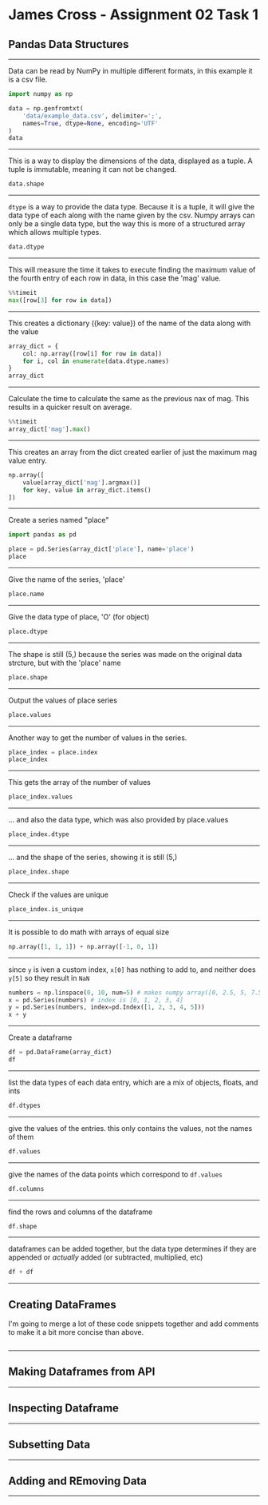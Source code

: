 # James Cross - Assignment 02 Task 1

## Pandas Data Structures

---
Data can be read by NumPy in multiple different formats, in this example it is a csv file.

```python
import numpy as np

data = np.genfromtxt(
    'data/example_data.csv', delimiter=';', 
    names=True, dtype=None, encoding='UTF'
)
data
```

---
This is a way to display the dimensions of the data, displayed as a tuple. A tuple is immutable, meaning it can not be changed.

```python
data.shape
```

---
`dtype` is a way to provide the data type. Because it is a tuple, it will give the data type of each along with the name given by the csv. Numpy arrays can only be a single data type, but the way this is more of a structured array which allows multiple types.

```python
data.dtype
```

---
This will measure the time it takes to execute finding the maximum value of the fourth entry of each row in data, in this case the 'mag' value.

```python
%%timeit
max([row[3] for row in data])
```

---

This creates a dictionary ({key: value}) of the name of the data along with the value

```python
array_dict = {
    col: np.array([row[i] for row in data])
    for i, col in enumerate(data.dtype.names)
}
array_dict
```

---

Calculate the time to calculate the same as the previous nax of mag. This results in a quicker result on average.

```python
%%timeit
array_dict['mag'].max()
```

---

This creates an array from the dict created earlier of just the maximum mag value entry.

```python
np.array([
    value[array_dict['mag'].argmax()] 
    for key, value in array_dict.items()
])
```

---

Create a series named "place"

```python
import pandas as pd

place = pd.Series(array_dict['place'], name='place')
place
```

---

Give the name of the series, 'place'

```python
place.name
```

---

Give the data type of place, 'O' (for object)

```python
place.dtype
```

---

The shape is still (5,) because the series was made on the original data strcture, but with the 'place' name

```python
place.shape
```

---

Output the values of place series

```python
place.values
```

---

Another way to get the number of values in the series.

```python
place_index = place.index
place_index
```

---

This gets the array of the number of values

```python
place_index.values
```

---

... and also the data type, which was also provided by place.values

```python
place_index.dtype
```

---

... and the shape of the series, showing it is still (5,)

```python
place_index.shape
```

---

Check if the values are unique

```python
place_index.is_unique
```

---

It is possible to do math with arrays of equal size

```python
np.array([1, 1, 1]) + np.array([-1, 0, 1])
```

---

since `y` is iven a custom index, `x[0]` has nothing to add to, and neither does `y[5]` so they result in `NaN`

```python
numbers = np.linspace(0, 10, num=5) # makes numpy array([0, 2.5, 5, 7.5, 10])
x = pd.Series(numbers) # index is [0, 1, 2, 3, 4]
y = pd.Series(numbers, index=pd.Index([1, 2, 3, 4, 5]))
x + y
```

---

Create a dataframe

```python
df = pd.DataFrame(array_dict) 
df
```

---

list the data types of each data entry, which are a mix of objects, floats, and ints

```python
df.dtypes
```

---

give the values of the entries. this only contains the values, not the names of them

```python
df.values
```

---

give the names of the data points which correspond to `df.values`

```python
df.columns
```

---

find the rows and columns of the dataframe

```python
df.shape
```

---

dataframes can be added together, but the data type  determines if they are appended or *actually* added (or subtracted, multiplied, etc)

```python
df + df
```

---

## Creating DataFrames

I'm going to merge a lot of these code snippets together and add comments to make it a bit more concise than above.

```python

```

---

## Making Dataframes from API


---

## Inspecting Dataframe


---

## Subsetting Data


---

## Adding and REmoving Data


---
